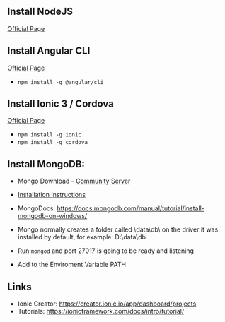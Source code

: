 ## Install NodeJS
[Official Page](https://nodejs.org/en/download/)

## Install Angular CLI
[Official Page](https://cli.angular.io/)
- `npm install -g @angular/cli`

## Install Ionic 3 / Cordova
[Official Page](https://ionicframework.com/getting-started#cli)
- `npm install -g ionic`
- `npm install -g cordova`

## Install MongoDB: 
- Mongo Download - [Community Server](https://www.mongodb.com/download-center?jmp=nav#community)
- [Installation Instructions](https://docs.mongodb.org/manual/tutorial/install-mongodb-on-windows?_ga=2.77080848.422571604.1534379806-151096025.1534211352)
- MongoDocs: https://docs.mongodb.com/manual/tutorial/install-mongodb-on-windows/

- Mongo normally creates a folder called \data\db\ on the driver it was installed by default, for example: D:\data\db
- Run `mongod` and port 27017 is going to be ready and listening
- Add to the Enviroment Variable PATH

## Links
- Ionic Creator: https://creator.ionic.io/app/dashboard/projects 
- Tutorials: https://ionicframework.com/docs/intro/tutorial/

